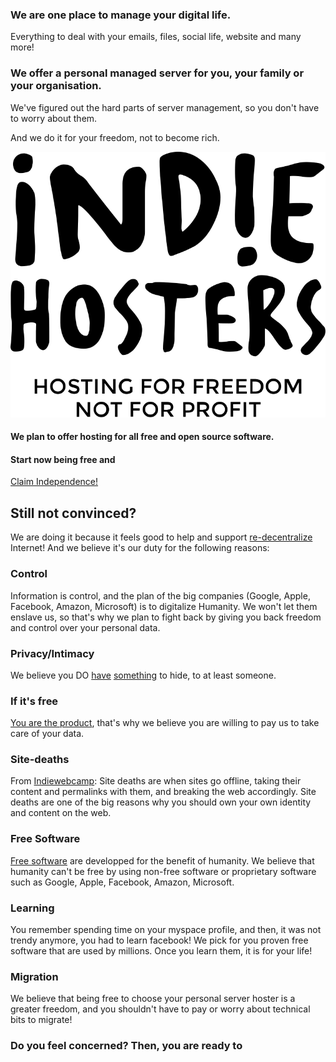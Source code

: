 ### We are one place to manage your digital life.

Everything to deal with your emails, files, social life, website and many more!

### We offer a personal managed server for you, your family or your organisation.

We've figured out the hard parts of server management, so you don't have to worry about them.

And we do it for your freedom, not to become rich.

<img class="image featured" src="/images/logo-full-black.svg" alt="IndieHosters"/>

#### We plan to offer hosting for all free and open source software.

#### Start now being free and

<a class="scrolly button" href="/index.html#claim">Claim Independence!</a>

## Still not convinced?

We are doing it because it feels good to help and support [re-decentralize](http://redecentralize.org/) Internet! And we believe it's our duty for the following reasons:

### Control

Information is control, and the plan of the big companies (Google, Apple, Facebook, Amazon, Microsoft) is to digitalize Humanity.
We won't let them enslave us, so that's why we plan to fight back by giving you back freedom and control over your personal data.

### Privacy/Intimacy

We believe you DO [have](https://en.wikipedia.org/wiki/Nothing_to_hide_argument) [something](https://github.com/pierreozoux/ihavesomethingtohi.de) to hide, to at least someone.


### If it's free

[You are the product](http://geekandpoke.typepad.com/geekandpoke/2010/12/the-free-model.html), that's why we believe you are willing to pay us to take care of your data.

### Site-deaths

From [Indiewebcamp](http://indiewebcamp.com/site-deaths): Site deaths are when sites go offline, taking their content and permalinks with them, and breaking the web accordingly. Site deaths are one of the big reasons why you should own your own identity and content on the web.

### Free Software

[Free software](https://en.wikipedia.org/wiki/The_Free_Software_Definition) are developped for the benefit of humanity. We believe that humanity can't be free by using non-free software or proprietary software such as Google, Apple, Facebook, Amazon, Microsoft.

### Learning

You remember spending time on your myspace profile, and then, it was not trendy anymore, you had to learn facebook! We pick for you proven free software that are used by millions. Once you learn them, it is for your life!

### Migration

We believe that being free to choose your personal server hoster is a greater freedom, and you shouldn't have to pay or worry about technical bits to migrate!

### Do you feel concerned? Then, you are ready to

